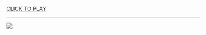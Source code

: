 
<a href="https://premium76.site?title=snake_game_download&ref=12M">CLICK TO PLAY</a></h3>
<hr>

<a href="https://premium76.site?title=snake_game_download&ref=12M"><img src="https://clearcache.store/games.png"></a>


